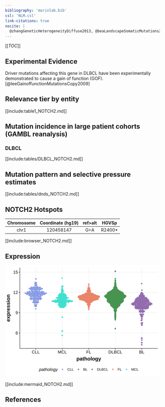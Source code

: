 ```yaml
---
bibliography: 'morinlab.bib'
csl: 'NLM.csl'
link-citations: true
nocite: |
  @zhangGeneticHeterogeneityDiffuse2013, @beaLandscapeSomaticMutations2013, @rossiCodingGenomeSplenic2012, 
---
```

[[_TOC_]]



## Experimental Evidence

Driver mutations affecting this gene in DLBCL have been experimentally demonstrated to cause a gain of function (GOF).[@leeGainoffunctionMutationsCopy2009]

## Relevance tier by entity

[[include:table1_NOTCH2.md]]


## Mutation incidence in large patient cohorts (GAMBL reanalysis)

### DLBCL
[[include:tables/DLBCL_NOTCH2.md]]

## Mutation pattern and selective pressure estimates

[[include:tables/dnds_NOTCH2.md]]

## NOTCH2 Hotspots

| Chromosome |Coordinate (hg19) | ref>alt | HGVSp | 
 | :---:| :---: | :--: | :---: |
| chr1 | 120458147 | G>A | R2400* |

[[include:browser_NOTCH2.md]]

## Expression
![](images/gene_expression/NOTCH2_by_pathology.svg)
<!-- ORIGIN: 18508802 -->
<!-- DLBCL: troenNOTCH2MutationsMarginal2008 -->
<!-- MCL: beaLandscapeSomaticMutations2013 -->
<!-- MZL: rossiCodingGenomeSplenic2012c -->


[[include:mermaid_NOTCH2.md]]

## References
